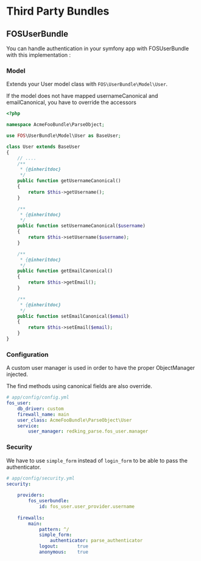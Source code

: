 # Third Party Bundles

## FOSUserBundle

You can handle authentication in your symfony app with FOSUserBundle with this implementation : 

### Model

Extends your User model class with `FOS\UserBundle\Model\User`.

If the model does not have mapped usernameCanonical and emailCanonical, you have to override the accessors

```php
<?php

namespace AcmeFooBundle\ParseObject;

use FOS\UserBundle\Model\User as BaseUser;

class User extends BaseUser
{
    // ....
    /**
     * {@inheritdoc}
     */
    public function getUsernameCanonical()
    {
        return $this->getUsername();
    }

    /**
     * {@inheritdoc}
     */
    public function setUsernameCanonical($username)
    {
        return $this->setUsername($username);
    }

    /**
     * {@inheritdoc}
     */
    public function getEmailCanonical()
    {
        return $this->getEmail();
    }

    /**
     * {@inheritdoc}
     */
    public function setEmailCanonical($email)
    {
        return $this->setEmail($email);
    }
}
```


### Configuration

A custom user manager is used in order to have the proper ObjectManager injected.

The find methods using canonical fields are also override.


```yaml
# app/config/config.yml
fos_user:
    db_driver: custom
    firewall_name: main
    user_class: AcmeFooBundle\ParseObject\User
    service:
        user_manager: redking_parse.fos_user.manager

```

### Security

We have to use `simple_form` instead of `login_form` to be able to pass the authenticator.


```yaml
# app/config/security.yml
security:
    
    providers:
        fos_userbundle:
            id: fos_user.user_provider.username
    
    firewalls:
        main:
            pattern: ^/
            simple_form:
                authenticator: parse_authenticator
            logout:       true
            anonymous:    true
```
